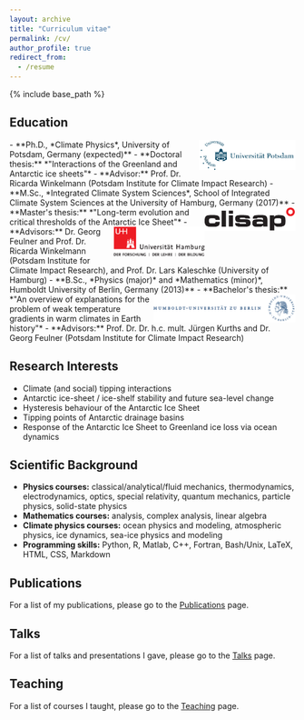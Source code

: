 ```yaml
---
layout: archive
title: "Curriculum vitae"
permalink: /cv/
author_profile: true
redirect_from:
  - /resume
---
```


{% include base_path %}

## Education
<img style="float: right;" src="/images/logo_uni-potsdam.png" width="170">
- **Ph.D., *Climate Physics*, University of Potsdam, Germany (expected)**
  - **Doctoral thesis:** *"Interactions of the Greenland and Antarctic ice sheets"*
  - **Advisor:** Prof. Dr. Ricarda Winkelmann (Potsdam Institute for Climate Impact Research)
- **M.Sc., *Integrated Climate System Sciences*, School of Integrated Climate System Sciences at the University of Hamburg, Germany (2017)**
<img style="float: right;" src="/images/logo_clisap.pdf" width="160">
  - **Master's thesis:** *"Long-term evolution and critical thresholds of the Antarctic Ice Sheet"*
<img style="float: right;" src="/images/logo_uni-hamburg.pdf" width="160">
  - **Advisors:** Dr. Georg Feulner and Prof. Dr. Ricarda Winkelmann (Potsdam Institute for Climate Impact Research), and Prof. Dr. Lars Kaleschke (University of Hamburg)
- **B.Sc., *Physics (major)* and *Mathematics (minor)*, Humboldt University of Berlin, Germany (2013)**
<img style="float: right;" src="/images/logo_uni-huberlin.png" width="250">
  - **Bachelor's thesis:** *"An overview of explanations for the problem of weak temperature gradients in warm climates in Earth history"*
  - **Advisors:** Prof. Dr. Dr. h.c. mult. Jürgen Kurths and Dr. Georg Feulner (Potsdam Institute for Climate Impact Research)

## Research Interests
- Climate (and social) tipping interactions
- Antarctic ice-sheet / ice-shelf stability and future sea-level change
- Hysteresis behaviour of the Antarctic Ice Sheet
- Tipping points of Antarctic drainage basins
- Response of the Antarctic Ice Sheet to Greenland ice loss via ocean dynamics
  
## Scientific Background
- **Physics courses:**
  classical/analytical/fluid mechanics, thermodynamics, electrodynamics, optics, special relativity, quantum mechanics, particle physics, solid-state physics
- **Mathematics courses:**
  analysis, complex analysis, linear algebra
- **Climate physics courses:**
  ocean physics and modeling, atmospheric physics, ice dynamics, sea-ice physics and modeling
- **Programming skills:**
  Python, R, Matlab, C++, Fortran, Bash/Unix, LaTeX, HTML, CSS, Markdown

## Publications
For a list of my publications, please go to the [Publications](/publications/) page.
  
## Talks
For a list of talks and presentations I gave, please go to the [Talks](/talks/) page.
  
## Teaching
For a list of courses I taught, please go to the [Teaching](/teaching/) page.